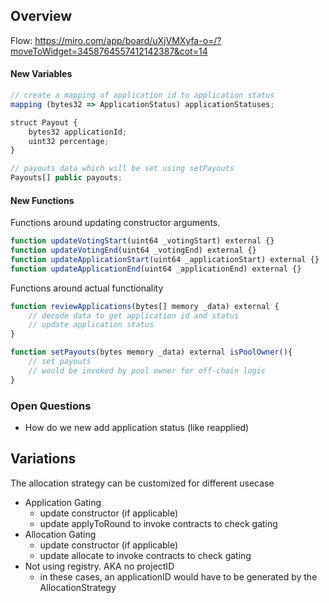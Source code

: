 ## Overview 

Flow: https://miro.com/app/board/uXjVMXyfa-o=/?moveToWidget=3458764557412142387&cot=14


#### New Variables
```javascript
// create a mapping of application id to application status 
mapping (bytes32 => ApplicationStatus) applicationStatuses;

struct Payout {
    bytes32 applicationId;
    uint32 percentage;
}

// payouts data which will be set using setPayouts
Payouts[] public payouts;
```

#### New Functions

Functions around updating constructor arguments.

```javascript
function updateVotingStart(uint64 _votingStart) external {}
function updateVotingEnd(uint64 _votingEnd) external {}
function updateApplicationStart(uint64 _applicationStart) external {}
function updateApplicationEnd(uint64 _applicationEnd) external {}
```

Functions around actual functionality

```javascript
function reviewApplications(bytes[] memory _data) external {
    // decode data to get application id and status
    // update application status
}

function setPayouts(bytes memory _data) external isPoolOwner(){
    // set payouts
    // would be invoked by pool owner for off-chain logic
}
```


### Open Questions

- How do we new add application status (like reapplied)


## Variations

The allocation strategy can be customized for different usecase

- Application Gating 
    - update constructor (if applicable)
    - update applyToRound to invoke contracts to check gating
- Allocation Gating
    - update constructor (if applicable)
    - update allocate to invoke contracts to check gating
- Not using registry. AKA no projectID 
    - in these cases, an applicationID would have to be generated by the AllocationStrategy